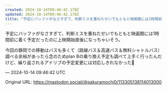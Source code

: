 ```yaml
---
created: 2024-10-14T09:46:42.178Z
updated: 2024-10-14T09:46:42.178Z
title: "予定にバッファがなさすぎて、判断ミスを重ねたせいでもともと映画館には1時間前に着[...]"
---
```


<p>予定にバッファがなさすぎて、判断ミスを重ねたせいでもともと映画館には1時間前に着く予定だったのに上映開始直後になっちゃいそう。</p><p>今回の静岡での移動はバスも多くて（路線バス＆高速バス＆無料シャトルバス）調べる余裕があったら念のためplan Bの乗り換え予定も調べて上手く行ったんだけど、繰り返されるアドリブの予定変更には対応しきれなかった🥲</p>

&mdash; 2024-10-14 09:46:42 UTC

Original URL: https://mastodon.social/@sakuramochi0/113305138114013000
